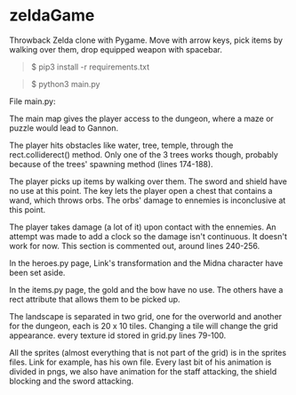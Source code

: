 # zeldaGame
Throwback Zelda clone with Pygame. Move with arrow keys, pick items by walking over them, drop equipped weapon with spacebar.

> $ pip3 install -r requirements.txt

> $ python3 main.py

File main.py:

The main map gives the player access to the dungeon, where a maze or puzzle would lead to Gannon. 

The player hits obstacles like water, tree, temple, through the rect.colliderect() method. Only one of the 3 trees works though, probably because of the trees' spawning method (lines 174-188).

The player picks up items by walking over them. The sword and shield have no use at this point. The key lets the player open a chest that contains a wand, which throws orbs. The orbs' damage to ennemies is inconclusive at this point.

The player takes damage (a lot of it) upon contact with the ennemies. An attempt was made to add a clock so the damage isn't continuous. It doesn't work for now. This section is commented out, around lines 240-256.


In the heroes.py page, Link's transformation and the Midna character have been set aside.

In the items.py page, the gold and the bow have no use. The others have a rect attribute that allows them to be picked up.

The landscape is separated in two grid, one for the overworld and another for the dungeon, each is 20 x 10 tiles. Changing a tile will change the grid appearance. every texture id stored in grid.py lines 79-100.

All the sprites (almost everything that is not part of the grid) is in the sprites files. Link for example, has his own file. Every last bit of his animation is divided in pngs, we also have animation for the staff attacking, the shield blocking and the sword attacking.
